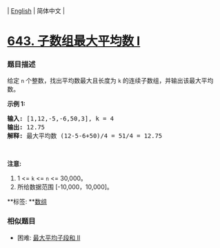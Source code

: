 | [English](README_EN.md) | 简体中文 |

# [643. 子数组最大平均数 I](https://leetcode-cn.com/problems/maximum-average-subarray-i)
 ### 题目描述
<p>给定 <code>n</code> 个整数，找出平均数最大且长度为 <code>k</code> 的连续子数组，并输出该最大平均数。</p>

<p><strong>示例 1:</strong></p>

<pre><strong>输入:</strong> [1,12,-5,-6,50,3], k = 4
<strong>输出:</strong> 12.75
<strong>解释:</strong> 最大平均数 (12-5-6+50)/4 = 51/4 = 12.75
</pre>

<p>&nbsp;</p>

<p><strong>注意:</strong></p>

<ol>
	<li>1 &lt;= <code>k</code> &lt;= <code>n</code> &lt;= 30,000。</li>
	<li>所给数据范围 [-10,000，10,000]。</li>
</ol>

**标签:	**[数组](https://leetcode-cn.com/tag/array) 
 ### 相似题目
- 困难:	[最大平均子段和 II](https://leetcode-cn.com/problems/maximum-average-subarray-ii) 
